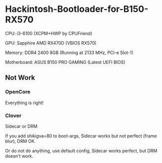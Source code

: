 # Hackintosh-Bootloader-for-B150-RX570

CPU: i3-6100 (XCPM+HWP by CPUFriend)

GPU: Sapphire AMD RX470D (VBIOS RX570)

Memory: DDR4 2400 8GB (Running at 2133 MHz, PCI-e Slot-1)

Motherboard: ASUS B150 PRO GAMING (Latest UEFI BIOS)

## Not Work
### OpenCore
Everything is right!

### Clover
Sidecar or DRM

If you add shikigva=80 to boot-args, Sidecar works but not perfect (frame blur), DRM OK.

Or do not do anything, use default config, Sidecar works perfect, but DRM doesn't work.

